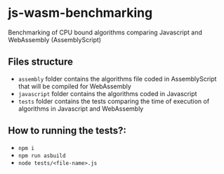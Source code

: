 # js-wasm-benchmarking
Benchmarking of CPU bound algorithms comparing Javascript and WebAssembly (AssemblyScript)
## Files structure
- `assembly` folder contains the algorithms file coded in AssemblyScript that will be compiled for WebAssembly
- `javascript` folder contains the algorithms coded in Javascript
- `tests` folder contains the tests comparing the time of execution of algorithms in Javascript and WebAssembly
## How to running the tests?:
- `npm i`
- `npm run asbuild`
- `node tests/<file-name>.js`

